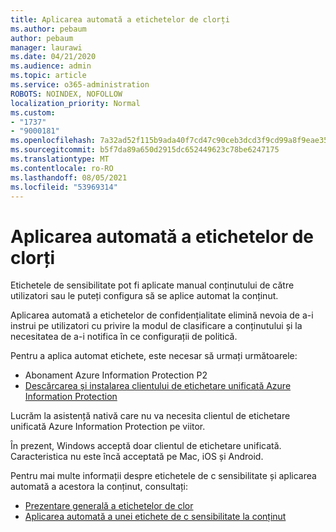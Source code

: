 ```yaml
---
title: Aplicarea automată a etichetelor de clorți
ms.author: pebaum
author: pebaum
manager: laurawi
ms.date: 04/21/2020
ms.audience: admin
ms.topic: article
ms.service: o365-administration
ROBOTS: NOINDEX, NOFOLLOW
localization_priority: Normal
ms.custom:
- "1737"
- "9000181"
ms.openlocfilehash: 7a32ad52f115b9ada40f7cd47c90ceb3dcd3f9cd99a8f9eae3514b2e45e73bb8
ms.sourcegitcommit: b5f7da89a650d2915dc652449623c78be6247175
ms.translationtype: MT
ms.contentlocale: ro-RO
ms.lasthandoff: 08/05/2021
ms.locfileid: "53969314"
---
```

# <a name="auto-apply-sensitivity-labels"></a>Aplicarea automată a etichetelor de clorți

Etichetele de sensibilitate pot fi aplicate manual conținutului de către utilizatori sau le puteți configura să se aplice automat la conținut.

Aplicarea automată a etichetelor de confidențialitate elimină nevoia de a-i instrui pe utilizatori cu privire la modul de clasificare a conținutului și la necesitatea de a-i notifica în ce configurații de politică.

Pentru a aplica automat etichete, este necesar să urmați următoarele:

- Abonament Azure Information Protection P2
- [Descărcarea și instalarea clientului de etichetare unificată Azure Information Protection](https://docs.microsoft.com/azure/information-protection/rms-client/install-unifiedlabelingclient-app)

Lucrăm la asistență nativă care nu va necesita clientul de etichetare unificată Azure Information Protection pe viitor.

În prezent, Windows acceptă doar clientul de etichetare unificată.  Caracteristica nu este încă acceptată pe Mac, iOS și Android.

Pentru mai multe informații despre etichetele de c sensibilitate și aplicarea automată a acestora la conținut, consultați:

- [Prezentare generală a etichetelor de clor](https://docs.microsoft.com/microsoft-365/compliance/sensitivity-labels)
- [Aplicarea automată a unei etichete de c sensibilitate la conținut](https://docs.microsoft.com/microsoft-365/compliance/apply-sensitivity-label-automatically)